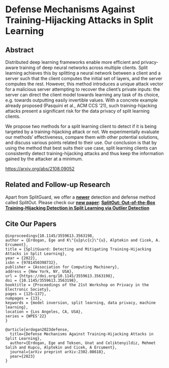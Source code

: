 # Defense Mechanisms Against Training-Hijacking Attacks in Split Learning

## Abstract

Distributed deep learning frameworks enable more efficient and privacy-aware training of deep neural networks across multiple clients. Split learning achieves this by splitting a neural network between a client and a server such that the client computes the initial set of layers, and the server computes the rest. However, this method introduces a unique attack vector for a malicious server attempting to recover the client’s private inputs: the server can direct the client model towards learning any task of its choice, e.g. towards outputting easily invertible values. With a concrete example already proposed (Pasquini et al., ACM CCS ’21), such training-hijacking attacks present a significant risk for the data privacy of split learning clients.

We propose two methods for a split learning client to detect if it is being targeted by a training-hijacking attack or not. We experimentally evaluate our methods’ effectiveness, compare them with other potential solutions, and discuss various points related to their use. Our conclusion is that by using the method that best suits their use case, split learning clients can consistently detect training-hijacking attacks and thus keep the information gained by the attacker at a minimum.

https://arxiv.org/abs/2108.09052

## Related and Follow-up Research

Apart from SplitGuard, we offer a **<u>newer</u>** detection and defense method called SplitOut. Please check our **<u>new paper</u>**: **[SplitOut: Out-of-the-Box Training-Hijacking Detection in Split Learning via Outlier Detection](https://github.com/ege-erdogan/splitout)**

## Cite Our Papers
```
@inproceedings{10.1145/3559613.3563198,
author = {Erdogan, Ege and K\"{u}p\c{c}\"{u}, Alptekin and Cicek, A. Ercument},
title = {SplitGuard: Detecting and Mitigating Training-Hijacking Attacks in Split Learning},
year = {2022},
isbn = {9781450398732},
publisher = {Association for Computing Machinery},
address = {New York, NY, USA},
url = {https://doi.org/10.1145/3559613.3563198},
doi = {10.1145/3559613.3563198},
booktitle = {Proceedings of the 21st Workshop on Privacy in the Electronic Society},
pages = {125–137},
numpages = {13},
keywords = {model inversion, split learning, data privacy, machine learning},
location = {Los Angeles, CA, USA},
series = {WPES'22}
}
```

```
@article{erdogan2023defense,
  title={Defense Mechanisms Against Training-Hijacking Attacks in Split Learning},
  author={Erdogan, Ege and Teksen, Unat and Celiktenyildiz, Mehmet Salih and Kupcu, Alptekin and Cicek, A Ercument},
  journal={arXiv preprint arXiv:2302.08618},
  year={2023}
}
```
